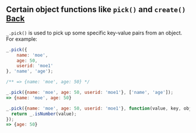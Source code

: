 ## Certain object functions like `pick()` and `create()` [Back](./../underscore.md)

`_.pick()` is used to pick up some specific key-value pairs from an object. For example:

```js
_.pick({
    name: 'moe',
    age: 50,
    userid: 'moe1'
}, 'name', 'age');

/** => {name: 'moe', age: 50} */

_.pick({name: 'moe', age: 50, userid: 'moe1'}, ['name', 'age']);
=> {name: 'moe', age: 50}

_.pick({name: 'moe', age: 50, userid: 'moe1'}, function(value, key, object) {
  return _.isNumber(value);
});
=> {age: 50}
```
